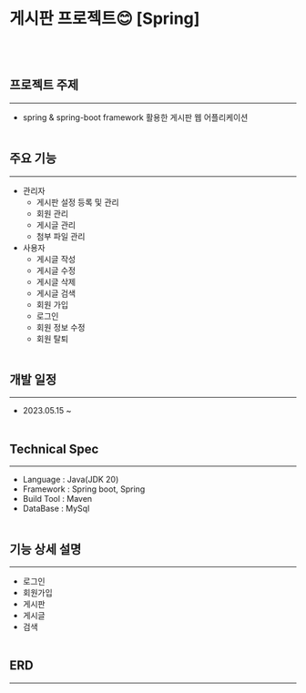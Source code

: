# 게시판 프로젝트😊 [Spring]
<br><br>

## 프로젝트 주제
* * *
- spring & spring-boot framework 활용한 게시판 웹 어플리케이션
<br><br>

## 주요 기능
* * *
- 관리자
	- 게시판 설정 등록 및 관리
	- 회원 관리
	- 게시글 관리
	- 첨부 파일 관리
- 사용자
	- 게시글 작성
	- 게시글 수정
	- 게시글 삭제
	- 게시글 검색
	- 회원 가입
	- 로그인
	- 회원 정보 수정
	- 회원 탈퇴
<br><br>

## 개발 일정
* * *
- 2023.05.15 ~
<br><br>

## Technical Spec
* * *
- Language : Java(JDK 20)
- Framework : Spring boot, Spring
- Build Tool : Maven
- DataBase : MySql
<br><br>

## 기능 상세 설명
---
- 로그인
- 회원가입
- 게시판
- 게시글
- 검색
<br><br>

## ERD
---
